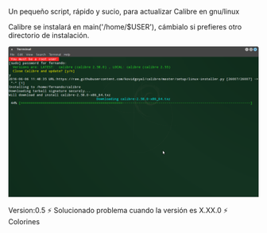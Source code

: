 Un pequeño script, rápido y sucio, para actualizar Calibre en gnu/linux

Calibre se instalará en main('/home/$USER'), cámbialo si prefieres otro directorio de instalación.

![alt tag](https://raw.githubusercontent.com/nanopc/calibre-update/master/screenshots/Screenshot-Terminal.png)

Version:0.5 
:zap: Solucionado problema cuando la versión es X.XX.0
:zap: Colorines
